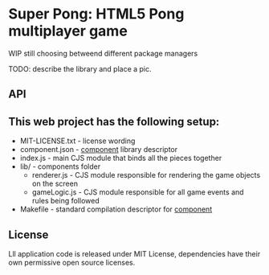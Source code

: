 Super Pong: HTML5 Pong multiplayer game
=============

WIP still choosing betweend different package managers

TODO: describe the library and place a pic.


API
------------



This web project has the following setup:
-------------

* MIT-LICENSE.txt - license wording
* component.json - [component](https://github.com/component/component/) library descriptor
* index.js - main CJS module that binds all the pieces together
* lib/ - components folder
    * renderer.js - CJS module responsible for rendering the game objects on the screen
    * gameLogic.js - CJS module responsible for all game events and rules being followed
* Makefile - standard compilation descriptor for [component](https://github.com/component/component/) 


License
----------
Lll application code is released under MIT License, dependencies have their own permissive open source licenses.
